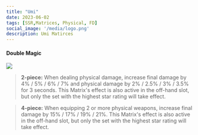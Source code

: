 ```yaml
---
title: "Umi"
date: 2023-06-02
tags: [SSR,Matrices, Physical, FD]
social_image: '/media/logo.png'
description: Umi Matirces
---
```


#### Double Magic

![](https://telegra.ph/file/9145f8dd4f47aeaf5d2c4.png)

> **2-piece:** When dealing physical damage, increase final damage by 4% / 5% / 6% / 7% and physical damage by 2% / 2.5% / 3% / 3.5% for 3 seconds. This Matrix's effect is also active in the off-hand slot, but only the set with the highest star rating will take effect.

> **4-piece:** When equipping 2 or more physical weapons, increase final damage by 15% / 17% / 19% / 21%. This Matrix's effect is also active in the off-hand slot, but only the set with the highest star rating will take effect.

